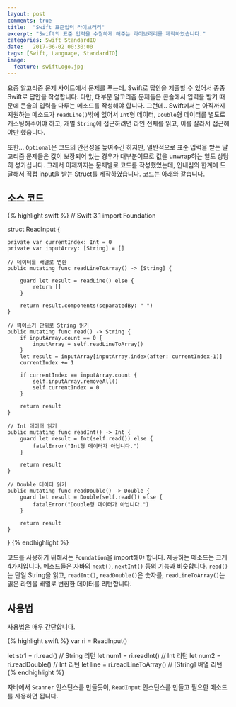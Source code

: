 ```yaml
---
layout: post
comments: true
title:  "Swift 표준입력 라이브러리"
excerpt: "Swift의 표준 입력을 수월하게 해주는 라이브러리를 제작하였습니다."
categories: Swift StandardIO
date:   2017-06-02 00:30:00
tags: [Swift, Language, StandardIO]
image:
  feature: swiftLogo.jpg
---
```


요즘 알고리즘 문제 사이트에서 문제를 푸는데, Swift로 답안을 제출할 수 있어서 종종 Swift로 답안을 작성합니다. 다만, 대부분 알고리즘 문제들은 콘솔에서 입력을 받기 때문에 콘솔의 입력을 다루는 메소드를 작성해야 합니다. 그런데.. Swift에서는 아직까지 지원하는 메소드가 `readLine()`밖에 없어서 `Int`형 데이터, `Double`형 데이터를 별도로 캐스팅해주어야 하고, 개별 `String`에 접근하려면 라인 전체를 읽고, 이를 잘라서 접근해야만 했습니다.

또한... `Optional`은 코드의 안전성을 높여주긴 하지만, 일반적으로 표준 입력을 받는 알고리즘 문제들은 값이 보장되어 있는 경우가 대부분이므로 값을 unwrap하는 일도 상당히 성가십니다. 그래서 이제까지는 문제별로 코드를 작성했었는데, 인내심의 한계에 도달해서 직접 input을 받는 Struct를 제작하였습니다. 코드는 아래와 같습니다.

## 소스 코드

{% highlight swift %}
// Swift 3.1
import Foundation

struct ReadInput {

    private var currentIndex: Int = 0
    private var inputArray: [String] = []

    // 데이터를 배열로 변환
    public mutating func readLineToArray() -> [String] {

        guard let result = readLine() else {
            return []
        }

        return result.components(separatedBy: " ")
    }

    // 띄어쓰기 단위로 String 읽기
    public mutating func read() -> String {
        if inputArray.count == 0 {
            inputArray = self.readLineToArray()
        }
        let result = inputArray[inputArray.index(after: currentIndex-1)]
        currentIndex += 1

        if currentIndex == inputArray.count {
            self.inputArray.removeAll()
            self.currentIndex = 0
        }

        return result
    }

    // Int 데이터 읽기
    public mutating func readInt() -> Int {
        guard let result = Int(self.read()) else {
            fatalError("Int형 데이터가 아닙니다.")
        }

        return result
    }

    // Double 데이터 읽기
    public mutating func readDouble() -> Double {
        guard let result = Double(self.read()) else {
            fatalError("Double형 데이터가 아닙니다.")
        }

        return result
    }
}
{% endhighlight %}

코드를 사용하기 위해서는 `Foundation`을 import해야 합니다. 제공하는 메소드는 크게 4가지입니다. 메소드들은 자바의 `next()`, `nextInt()` 등의 기능과 비슷합니다. `read()`는 단일 String을 읽고, `readInt()`, `readDouble()`은 숫자를, `readLineToArray()`는 읽은 라인을 배열로 변환한 데이터를 리턴합니다.

## 사용법

사용법은 매우 간단합니다.

{% highlight swift %}
var ri = ReadInput()

let str1 = ri.read() // String 리턴
let num1 = ri.readInt() // Int 리턴
let num2 = ri.readDouble() // Int 리턴
let line = ri.readLineToArray() // [String] 배열 리턴
{% endhighlight %}

자바에서 `Scanner` 인스턴스를 만들듯이, `ReadInput` 인스턴스를 만들고 필요한 메소드를 사용하면 됩니다.
